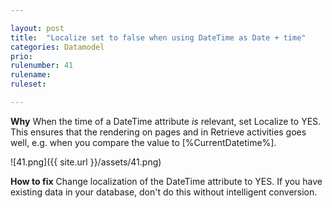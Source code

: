 ```yaml
---

layout: post
title:  "Localize set to false when using DateTime as Date + time"
categories: Datamodel
prio: 
rulenumber: 41
rulename: 
ruleset: 

---
```


**Why**
When the time of a DateTime attribute *is* relevant, set Localize to YES. This ensures that the rendering on pages and in Retrieve activities goes well, e.g. when you compare the value to [%CurrentDatetime%].

![41.png]({{ site.url }}/assets/41.png)

**How to fix**
Change localization of the DateTime attribute to YES. If you have existing data in your database, don't do this without intelligent conversion.